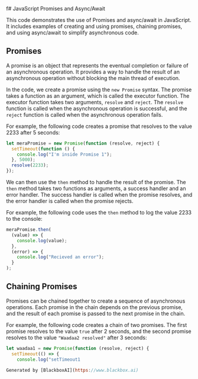 f# JavaScript Promises and Async/Await

This code demonstrates the use of Promises and async/await in JavaScript. It includes examples of creating and using promises, chaining promises, and using async/await to simplify asynchronous code.

## Promises

A promise is an object that represents the eventual completion or failure of an asynchronous operation. It provides a way to handle the result of an asynchronous operation without blocking the main thread of execution.

In the code, we create a promise using the `new Promise` syntax. The promise takes a function as an argument, which is called the executor function. The executor function takes two arguments, `resolve` and `reject`. The `resolve` function is called when the asynchronous operation is successful, and the `reject` function is called when the asynchronous operation fails.

For example, the following code creates a promise that resolves to the value 2233 after 5 seconds:

```javascript
let meraPromise = new Promise(function (resolve, reject) {
  setTimeout(function () {
    console.log("I'm inside Promise 1");
  }, 5000);
  resolve(2233);
});
```

We can then use the `then` method to handle the result of the promise. The `then` method takes two functions as arguments, a success handler and an error handler. The success handler is called when the promise resolves, and the error handler is called when the promise rejects.

For example, the following code uses the `then` method to log the value 2233 to the console:

```javascript
meraPromise.then(
  (value) => {
    console.log(value);
  },
  (error) => {
    console.log("Recieved an error");
  }
);
```

## Chaining Promises

Promises can be chained together to create a sequence of asynchronous operations. Each promise in the chain depends on the previous promise, and the result of each promise is passed to the next promise in the chain.

For example, the following code creates a chain of two promises. The first promise resolves to the value `true` after 2 seconds, and the second promise resolves to the value `"Waadaa2 resolved"` after 3 seconds:

```javascript
let waadaa1 = new Promise(function (resolve, reject) {
  setTimeout(() => {
    console.log("setTimeout1

Generated by [BlackboxAI](https://www.blackbox.ai)
```
